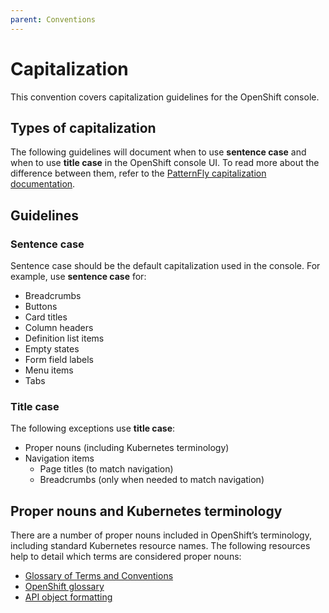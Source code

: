 ```yaml
---
parent: Conventions
---
```


# Capitalization

This convention covers capitalization guidelines for the OpenShift console.

## Types of capitalization

The following guidelines will document when to use **sentence case** and when to use **title case** in the OpenShift console UI. To read more about the difference between them, refer to the [PatternFly capitalization documentation](https://www.patternfly.org/v4/design-guidelines/content/capitalization).

## Guidelines

### Sentence case
Sentence case should be the default capitalization used in the console. For example, use **sentence case** for:
* Breadcrumbs
* Buttons
* Card titles
* Column headers
* Definition list items
* Empty states
* Form field labels
* Menu items
* Tabs

### Title case
The following exceptions use **title case**:
* Proper nouns (including Kubernetes terminology)
* Navigation items
  * Page titles (to match navigation)
  * Breadcrumbs (only when needed to match navigation)

## Proper nouns and Kubernetes terminology

There are a number of proper nouns included in OpenShift’s terminology, including standard Kubernetes resource names. The following resources help to detail which terms are considered proper nouns:
* [Glossary of Terms and Conventions](http://ccs-jenkins.gsslab.brq.redhat.com:8080/job/glossary-of-terms-and-conventions-for-product-documentation-branch-master/lastSuccessfulBuild/artifact/index.html#red_hat_openshift)
* [OpenShift glossary](https://github.com/openshift/openshift-docs/blob/master/contributing_to_docs/term_glossary.adoc)
* [API object formatting](https://github.com/openshift/openshift-docs/blob/master/contributing_to_docs/doc_guidelines.adoc#api-object-formatting)
